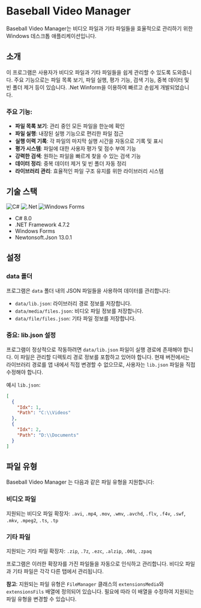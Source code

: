 # Baseball Video Manager

Baseball Video Manager는 비디오 파일과 기타 파일들을 효율적으로 관리하기 위한 Windows 데스크톱 애플리케이션입니다.

## 소개

이 프로그램은 사용자가 비디오 파일과 기타 파일들을 쉽게 관리할 수 있도록 도와줍니다. 주요 기능으로는 파일 목록 보기, 파일 실행, 평가 기능, 검색 기능, 중복 데이터 및 빈 폴더 제거 등이 있습니다.
.Net Winform을 이용하여 빠르고 손쉽게 개발되었습니다.

### 주요 기능:

- **파일 목록 보기**: 관리 중인 모든 파일을 한눈에 확인
- **파일 실행**: 내장된 실행 기능으로 편리한 파일 접근
- **실행 이력 기록**: 각 파일의 마지막 실행 시간을 자동으로 기록 및 표시
- **평가 시스템**: 파일에 대한 사용자 평가 및 점수 부여 기능
- **강력한 검색**: 원하는 파일을 빠르게 찾을 수 있는 검색 기능
- **데이터 정리**: 중복 데이터 제거 및 빈 폴더 자동 정리
- **라이브러리 관리**: 효율적인 파일 구조 유지를 위한 라이브러리 시스템

## 기술 스택

![C#](https://img.shields.io/badge/c%23-%23239120.svg?style=for-the-badge&logo=c-sharp&logoColor=white)
![.Net](https://img.shields.io/badge/.NET-5C2D91?style=for-the-badge&logo=.net&logoColor=white)
![Windows Forms](https://img.shields.io/badge/Windows%20Forms-0078D6?style=for-the-badge&logo=windows&logoColor=white)

- C# 8.0
- .NET Framework 4.7.2
- Windows Forms
- Newtonsoft.Json 13.0.1

## 설정

### data 폴더

프로그램은 `data` 폴더 내의 JSON 파일들을 사용하여 데이터를 관리합니다:

- `data/lib.json`: 라이브러리 경로 정보를 저장합니다.
- `data/media/files.json`: 비디오 파일 정보를 저장합니다.
- `data/file/files.json`: 기타 파일 정보를 저장합니다.

### 중요: lib.json 설정

프로그램이 정상적으로 작동하려면 `data/lib.json` 파일이 실행 경로에 존재해야 합니다. 이 파일은 관리할 디렉토리 경로 정보를 포함하고 있어야 합니다. 현재 버전에서는 라이브러리 경로를 앱 내에서 직접 변경할 수 없으므로, 사용자는 `lib.json` 파일을 직접 수정해야 합니다.

예시 `lib.json`:
```json
[
  {
    "Idx": 1,
    "Path": "C:\\Videos"
  },
  {
    "Idx": 2,
    "Path": "D:\\Documents"
  }
]
```

## 파일 유형

Baseball Video Manager 는 다음과 같은 파일 유형을 지원합니다:

### 비디오 파일
지원되는 비디오 파일 확장자:
`.avi`, `.mp4`, `.mov`, `.wmv`, `.avchd`, `.flv`, `.f4v`, `.swf`, `.mkv`, `.mpeg2`, `.ts`, `.tp`

### 기타 파일
지원되는 기타 파일 확장자:
`.zip`, `.7z`, `.ezc`, `.alzip`, `.001`, `.zpaq`

프로그램은 이러한 확장자를 가진 파일들을 자동으로 인식하고 관리합니다. 비디오 파일과 기타 파일은 각각 다른 탭에서 관리됩니다.

**참고**: 지원되는 파일 유형은 `FileManager` 클래스의 `extensionsMedia`와 `extensionsFils` 배열에 정의되어 있습니다. 필요에 따라 이 배열을 수정하여 지원되는 파일 유형을 변경할 수 있습니다.
